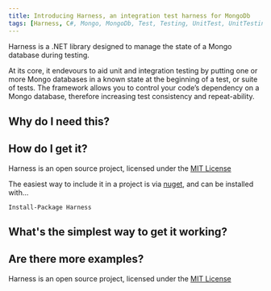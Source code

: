 ```yaml
---
title: Introducing Harness, an integration test harness for MongoDb
tags: [Harness, C#, Mongo, MongoDb, Test, Testing, UnitTest, UnitTesting, IntegrationTest, IntegrationTesting]
---
```


Harness is a .NET library designed to manage the state of a Mongo database during testing.

At its core, it endevours to aid unit and integration testing by putting one or more Mongo databases in a known state at the beginning of a test, or suite of tests. The framework allows you to control your code’s dependency on a Mongo database, therefore increasing test consistency and repeat-ability.

## Why do I need this?


## How do I get it?
Harness is an open source project, licensed under the [MIT License](https://github.com/AMCN41R/Harness/blob/dev/LICENSE)

The easiest way to include it in a project is via [nuget](https://www.nuget.org/packages/Harness/), and can be installed with...
```
Install-Package Harness
```



## What's the simplest way to get it working?


## Are there more examples?


Harness is an open source project, licensed under the [MIT License](https://github.com/AMCN41R/Harness/blob/dev/LICENSE)


